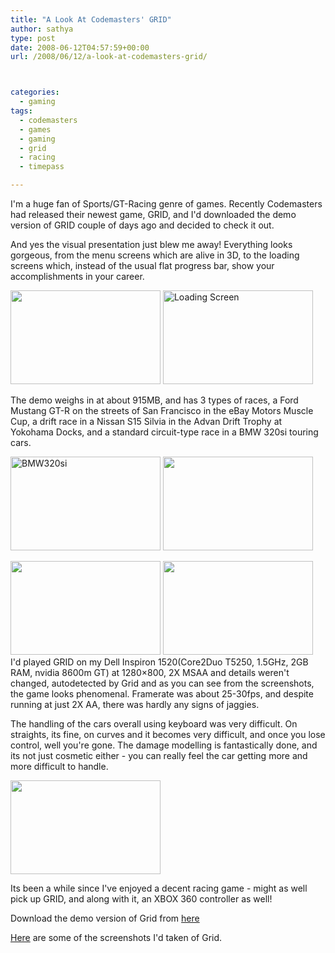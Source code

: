 ```yaml
---
title: "A Look At Codemasters' GRID"
author: sathya
type: post
date: 2008-06-12T04:57:59+00:00
url: /2008/06/12/a-look-at-codemasters-grid/



categories:
  - gaming
tags:
  - codemasters
  - games
  - gaming
  - grid
  - racing
  - timepass

---
```

I'm a huge fan of Sports/GT-Racing genre of games. Recently Codemasters had released their newest game, GRID, and I'd downloaded the demo version of GRID couple of days ago and decided to check it out.

And yes the visual presentation just blew me away! Everything looks gorgeous, from the menu screens which are alive in 3D, to the loading screens which, instead of the usual flat progress bar, show your accomplishments in your career.

<!--more-->

[<img src="https://farm4.static.flickr.com/3011/2572363924_1897e2cf3f_m.jpg" alt="" width="240" height="150" />][1] [<img src="https://farm4.static.flickr.com/3110/2572364366_d29f740830_m.jpg" alt="Loading Screen" width="240" height="150" />][2]

The demo weighs in at about 915MB, and has 3 types of races, a Ford Mustang GT-R on the streets of San Francisco in the eBay Motors Muscle Cup, a drift race in a Nissan S15 Silvia in the Advan Drift Trophy at Yokohama Docks, and a standard circuit-type race in a BMW 320si touring cars.

[<img src="https://farm4.static.flickr.com/3264/2571539975_951249aba1_m.jpg" alt="BMW320si" width="240" height="150" />][3] [<img src="https://farm4.static.flickr.com/3269/2572361968_374ebcea44_m.jpg" alt="" width="240" height="150" />][4]

[<img src="https://farm4.static.flickr.com/3066/2571542289_334ca786e1_m.jpg" alt="" width="240" height="150" />][5] [<img src="https://farm4.static.flickr.com/3115/2572351630_bc653cc8ea_m.jpg" alt="" width="240" height="150" />][6]  
I'd played GRID on my Dell Inspiron 1520(Core2Duo T5250, 1.5GHz, 2GB RAM, nvidia 8600m GT) at 1280&#215;800, 2X MSAA and details weren't changed, autodetected by Grid and as you can see from the screenshots, the game looks phenomenal. Framerate was about 25-30fps, and despite running at just 2X AA, there was hardly any signs of jaggies.

The handling of the cars overall using keyboard was very difficult. On straights, its fine, on curves and it becomes very difficult, and once you lose control, well you're gone. The damage modelling is fantastically done, and its not just cosmetic either - you can really feel the car getting more and more difficult to handle.

[<img src="https://farm4.static.flickr.com/3002/2572354626_c6efc3fe15_m.jpg" alt="" width="240" height="150" />][7]

Its been a while since I've enjoyed a decent racing game - might as well pick up GRID, and along with it, an XBOX 360 controller as well!

Download the demo version of Grid from [here][8]

[Here][9] are some of the screenshots I'd taken of Grid.



 [1]: https://flickr.com/photos/sathyabhat/2572363924/
 [2]: https://flickr.com/photos/sathyabhat/2572364366/
 [3]: https://farm4.static.flickr.com/3264/2571539975_951249aba1_m.jpg
 [4]: https://flickr.com/photos/sathyabhat/2572361968/
 [5]: https://flickr.com/photos/sathyabhat/2571542289/
 [6]: https://flickr.com/photos/sathyabhat/2572351630/
 [7]: https://flickr.com/photos/sathyabhat/2572354626/
 [8]: https://www.codemasters.com/grid/index.php?territory=EnglishUSA#/demo/
 [9]: https://flickr.com/photos/sathyabhat/sets/72157605564515458/
